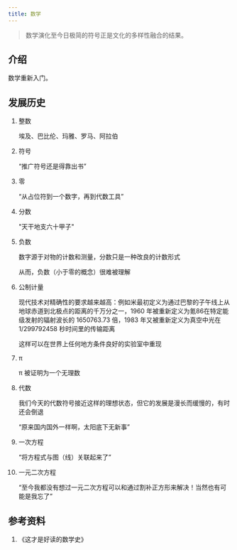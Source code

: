 ```yaml
---
title: 数学
---
```


>  数学演化至今日极简的符号正是文化的多样性融合的结果。



## 介绍

数学重新入门。



## 发展历史

1. 整数

   埃及、巴比伦、玛雅、罗马、阿拉伯

2. 符号

   “推广符号还是得靠出书”

3. 零

   “从占位符到一个数字，再到代数工具”

4. 分数

   "天干地支六十甲子"

5. 负数

   数字源于对物的计数和测量，分数只是一种改良的计数形式

   从而，负数（小于零的概念）很难被理解

6. 公制计量

   现代技术对精确性的要求越来越高：例如米最初定义为通过巴黎的子午线上从地球赤道到北极点的距离的千万分之一，1960 年被重新定义为氪86在特定能级发射的辐射波长的 1650763.73 倍，1983 年又被重新定义为真空中光在 1/299792458 秒时间里的传输距离

   这样可以在世界上任何地方条件良好的实验室中重现

7. π

   π 被证明为一个无理数

8. 代数

   我们今天的代数符号接近这样的理想状态，但它的发展是漫长而缓慢的，有时还会倒退

   “原来国内国外一样啊，太阳底下无新事”

9. 一次方程

   “将方程式与图（线）关联起来了”

10. 一元二次方程

    “至今我都没有想过一元二次方程可以和通过割补正方形来解决！当然也有可能是我忘了”



## 参考资料

1. 《这才是好读的数学史》